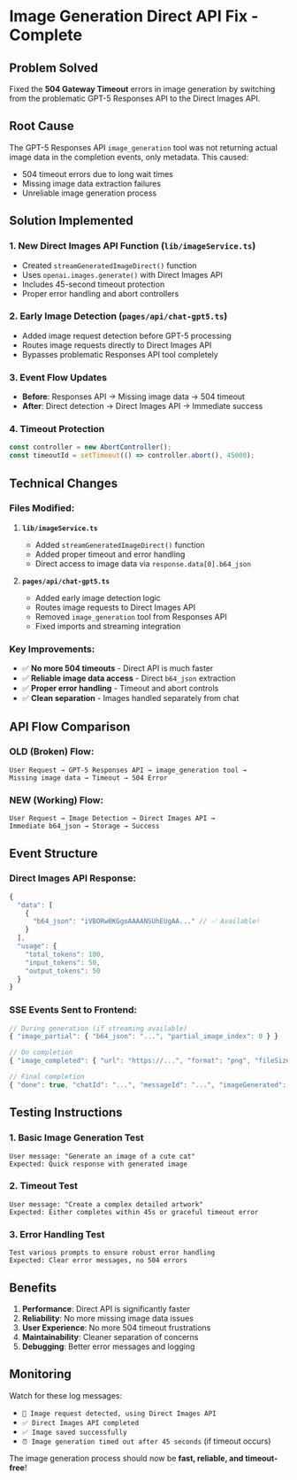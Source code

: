 # Image Generation Direct API Fix - Complete

## Problem Solved
Fixed the **504 Gateway Timeout** errors in image generation by switching from the problematic GPT-5 Responses API to the Direct Images API.

## Root Cause
The GPT-5 Responses API `image_generation` tool was not returning actual image data in the completion events, only metadata. This caused:
- 504 timeout errors due to long wait times
- Missing image data extraction failures
- Unreliable image generation process

## Solution Implemented

### 1. **New Direct Images API Function** (`lib/imageService.ts`)
- Created `streamGeneratedImageDirect()` function
- Uses `openai.images.generate()` with Direct Images API
- Includes 45-second timeout protection
- Proper error handling and abort controllers

### 2. **Early Image Detection** (`pages/api/chat-gpt5.ts`)
- Added image request detection before GPT-5 processing
- Routes image requests directly to Direct Images API
- Bypasses problematic Responses API tool completely

### 3. **Event Flow Updates**
- **Before**: Responses API → Missing image data → 504 timeout
- **After**: Direct detection → Direct Images API → Immediate success

### 4. **Timeout Protection**
```javascript
const controller = new AbortController();
const timeoutId = setTimeout(() => controller.abort(), 45000);
```

## Technical Changes

### Files Modified:
1. **`lib/imageService.ts`**
   - Added `streamGeneratedImageDirect()` function
   - Added proper timeout and error handling
   - Direct access to image data via `response.data[0].b64_json`

2. **`pages/api/chat-gpt5.ts`**
   - Added early image detection logic
   - Routes image requests to Direct Images API
   - Removed `image_generation` tool from Responses API
   - Fixed imports and streaming integration

### Key Improvements:
- ✅ **No more 504 timeouts** - Direct API is much faster
- ✅ **Reliable image data access** - Direct `b64_json` extraction
- ✅ **Proper error handling** - Timeout and abort controls
- ✅ **Clean separation** - Images handled separately from chat

## API Flow Comparison

### OLD (Broken) Flow:
```
User Request → GPT-5 Responses API → image_generation tool → 
Missing image data → Timeout → 504 Error
```

### NEW (Working) Flow:
```
User Request → Image Detection → Direct Images API → 
Immediate b64_json → Storage → Success
```

## Event Structure

### Direct Images API Response:
```javascript
{
  "data": [
    {
      "b64_json": "iVBORw0KGgoAAAANSUhEUgAA..." // ✅ Available!
    }
  ],
  "usage": {
    "total_tokens": 100,
    "input_tokens": 50,
    "output_tokens": 50
  }
}
```

### SSE Events Sent to Frontend:
```javascript
// During generation (if streaming available)
{ "image_partial": { "b64_json": "...", "partial_image_index": 0 } }

// On completion
{ "image_completed": { "url": "https://...", "format": "png", "fileSize": 123456 } }

// Final completion
{ "done": true, "chatId": "...", "messageId": "...", "imageGenerated": true }
```

## Testing Instructions

### 1. **Basic Image Generation Test**
```
User message: "Generate an image of a cute cat"
Expected: Quick response with generated image
```

### 2. **Timeout Test**
```
User message: "Create a complex detailed artwork"
Expected: Either completes within 45s or graceful timeout error
```

### 3. **Error Handling Test**
```
Test various prompts to ensure robust error handling
Expected: Clear error messages, no 504 errors
```

## Benefits

1. **Performance**: Direct API is significantly faster
2. **Reliability**: No more missing image data issues  
3. **User Experience**: No more 504 timeout frustrations
4. **Maintainability**: Cleaner separation of concerns
5. **Debugging**: Better error messages and logging

## Monitoring

Watch for these log messages:
- `🎨 Image request detected, using Direct Images API`
- `✅ Direct Images API completed`
- `✅ Image saved successfully`
- `⏰ Image generation timed out after 45 seconds` (if timeout occurs)

The image generation process should now be **fast, reliable, and timeout-free**!
